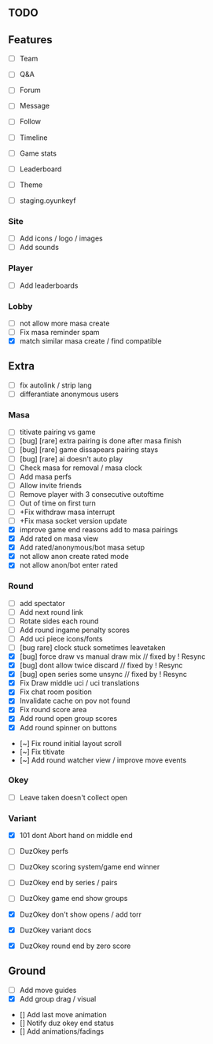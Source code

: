 ## TODO


## Features

- [ ] Team
- [ ] Q&A
- [ ] Forum
- [ ] Message
- [ ] Follow
- [ ] Timeline
- [ ] Game stats
- [ ] Leaderboard
- [ ] Theme
- [ ] staging.oyunkeyf



### Site
- [ ] Add icons / logo / images
- [ ] Add sounds

### Player
- [ ] Add leaderboards

### Lobby
- [ ] not allow more masa create
- [ ] Fix masa reminder spam
- [x] match similar masa create / find compatible

## Extra
- [ ] fix autolink / strip lang
- [ ] differantiate anonymous users

### Masa
- [ ] titivate pairing vs game
- [ ] [bug] [rare] extra pairing is done after masa finish
- [ ] [bug] [rare] game dissapears pairing stays
- [ ] [bug] [rare] ai doesn't auto play
- [ ] Check masa for removal / masa clock
- [ ] Add masa perfs
- [ ] Allow invite friends
- [ ] Remove player with 3 consecutive outoftime
- [ ] Out of time on first turn
- [ ] +Fix withdraw masa interrupt
- [ ] +Fix masa socket version update
- [x] improve game end reasons add to masa pairings
- [x] Add rated on masa view
- [x] Add rated/anonymous/bot masa setup
- [x] not allow anon create rated mode
- [x] not allow anon/bot enter rated

### Round
- [ ] add spectator
- [ ] Add next round link
- [ ] Rotate sides each round
- [ ] Add round ingame penalty scores
- [ ] Add uci piece icons/fonts
- [ ] [bug rare] clock stuck sometimes leavetaken
- [x] [bug] force draw vs manual draw mix // fixed by ! Resync
- [x] [bug] dont allow twice discard // fixed by ! Resync
- [x] [bug] open series some unsync // fixed by ! Resync
- [x] Fix Draw middle uci / uci translations
- [x] Fix chat room position
- [x] Invalidate cache on pov not found
- [x] Fix round score area
- [x] Add round open group scores
- [x] Add round spinner on buttons
- [~] Fix round initial layout scroll
- [~] Fix titivate
- [~] Add round watcher view / improve move events

### Okey
- [ ] Leave taken doesn't collect open

### Variant
- [x] 101 dont Abort hand on middle end

- [ ] DuzOkey perfs
- [ ] DuzOkey scoring system/game end winner
- [ ] DuzOkey end by series / pairs
- [ ] DuzOkey game end show groups
- [x] DuzOkey don't show opens / add torr
- [x] DuzOkey variant docs
- [x] DuzOkey round end by zero score

## Ground

- [ ] Add move guides
- [x] Add group drag / visual
- [] Add last move animation
- [] Notify duz okey end status
- [] Add animations/fadings
